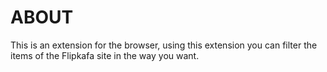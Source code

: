 # ABOUT
This is an extension for the browser, using this extension you can filter the items of the Flipkafa site in the way you want.

